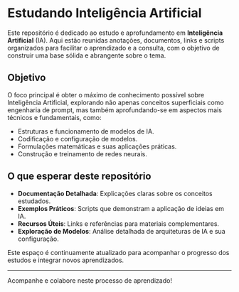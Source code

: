 # Estudando Inteligência Artificial  

Este repositório é dedicado ao estudo e aprofundamento em **Inteligência Artificial** (IA). Aqui estão reunidas anotações, documentos, links e scripts organizados para facilitar o aprendizado e a consulta, com o objetivo de construir uma base sólida e abrangente sobre o tema.  

## Objetivo  

O foco principal é obter o máximo de conhecimento possível sobre Inteligência Artificial, explorando não apenas conceitos superficiais como engenharia de prompt, mas também aprofundando-se em aspectos mais técnicos e fundamentais, como:  
- Estruturas e funcionamento de modelos de IA.  
- Codificação e configuração de modelos.  
- Formulações matemáticas e suas aplicações práticas.  
- Construção e treinamento de redes neurais.  

## O que esperar deste repositório  

- **Documentação Detalhada**: Explicações claras sobre os conceitos estudados.  
- **Exemplos Práticos**: Scripts que demonstram a aplicação de ideias em IA.  
- **Recursos Úteis**: Links e referências para materiais complementares.  
- **Exploração de Modelos**: Análise detalhada de arquiteturas de IA e sua configuração.  

Este espaço é continuamente atualizado para acompanhar o progresso dos estudos e integrar novos aprendizados.  

---

Acompanhe e colabore neste processo de aprendizado!  
